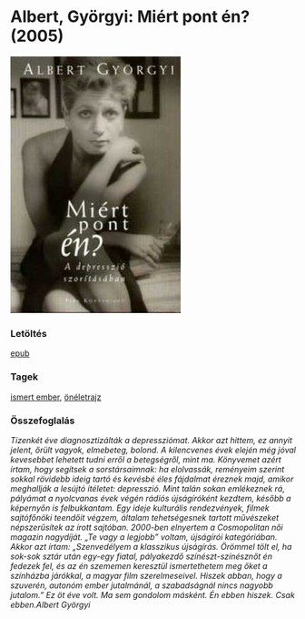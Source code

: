 # <a name="id_530">Albert, Györgyi: Miért pont én? (2005)</a>
<img src="https://github.com/BercziSandor/calibre_lib/raw/main/libs/main/Albert%2C%20Gyorgyi/Miert%20pont%20en_%20%28530%29/cover.jpg" alt="cover" width="300"/>

### Letöltés
[epub](https://github.com/BercziSandor/calibre_lib/raw/main/libs/main/Albert%2C%20Gyorgyi/Miert%20pont%20en_%20%28530%29/Miert%20pont%20en_%20-%20Albert%2C%20Gyorgyi.epub)

### Tagek
[ismert ember](https://github.com/berczisandor/calibre_lib/libs/main/blob/main/_tags/ismert%20ember.md), [önéletrajz](https://github.com/berczisandor/calibre_lib/libs/main/blob/main/_tags/%c3%b6n%c3%a9letrajz.md)

### Összefoglalás
<div>

<p class="MsoNormal"><i style="mso-bidi-font-style:normal">Tizenkét éve
diagnosztizálták a depressziómat. Akkor azt hittem, ez annyit jelent, őrült
vagyok, elmebeteg, bolond. A kilencvenes évek elején még jóval kevesebbet
lehetett tudni erről a betegségről, mint ma. Könyvemet azért írtam, hogy
segítsek a sorstársaimnak: ha elolvassák, reményeim szerint sokkal rövidebb
ideig tartó és kevésbé éles fájdalmat éreznek majd, amikor meghallják a lesújtó
ítéletet: depresszió. Mint talán sokan emlékeznek rá, pályámat a nyolcvanas
évek végén rádiós újságíróként kezdtem, később a képernyőn is felbukkantam. Egy
ideje kulturális rendezvények, filmek sajtófőnöki teendőit végzem, általam
tehetségesnek tartott művészeket népszerűsítek az írott sajtóban. 2000-ben
elnyertem a Cosmopolitan női magazin nagydíját. „Te vagy a legjobb” voltam,
újságírói kategóriában. Akkor azt írtam: „Szenvedélyem a klasszikus újságírás.
Örömmel tölt el, ha sok-sok sztár után egy-egy fiatal, pályakezdő
színészt-színésznőt én fedezek fel, és az én szememen keresztül ismertethetem
meg őket a színházba járókkal, a magyar film szerelmeseivel. Hiszek abban, hogy
a szuverén, autonóm ember jutalmánál, a szabadságnál nincs nagyobb jutalom.” Ez
öt éve volt. Ma sem gondolom másként. Én ebben hiszek. Csak ebben.</i><i style="mso-bidi-font-style:normal">Albert Györgyi</i></p>

</div>


